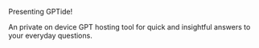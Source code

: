 Presenting GPTide!

An private on device GPT hosting tool for quick and insightful answers to your everyday questions.
